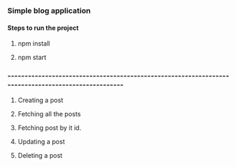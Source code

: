 ### Simple blog application

#### Steps to run the project

1. npm install

2. npm start

### ---------------------------------------------------------------------------------------------------

1. Creating a post


2. Fetching all the posts


3. Fetching post by it id.


4. Updating a post


5. Deleting a post